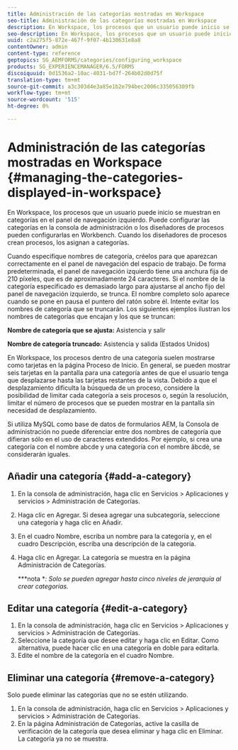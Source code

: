 ```yaml
---
title: Administración de las categorías mostradas en Workspace
seo-title: Administración de las categorías mostradas en Workspace
description: En Workspace, los procesos que un usuario puede inicio se muestran en categorías en el panel de navegación izquierdo. Descubra cómo puede administrar estas categorías que se muestran en Workspace.
seo-description: En Workspace, los procesos que un usuario puede inicio se muestran en categorías en el panel de navegación izquierdo. Descubra cómo puede administrar estas categorías que se muestran en Workspace.
uuid: c2a275f5-872e-467f-9f07-4b130631e8a8
contentOwner: admin
content-type: reference
geptopics: SG_AEMFORMS/categories/configuring_workspace
products: SG_EXPERIENCEMANAGER/6.5/FORMS
discoiquuid: 0d1536a2-10ac-4031-bd7f-264b02d0d75f
translation-type: tm+mt
source-git-commit: a3c303d4e3a85e1b2e794bec2006c335056309fb
workflow-type: tm+mt
source-wordcount: '515'
ht-degree: 0%

---
```



# Administración de las categorías mostradas en Workspace {#managing-the-categories-displayed-in-workspace}

En Workspace, los procesos que un usuario puede inicio se muestran en categorías en el panel de navegación izquierdo. Puede configurar las categorías en la consola de administración o los diseñadores de procesos pueden configurarlas en Workbench. Cuando los diseñadores de procesos crean procesos, los asignan a categorías.

Cuando especifique nombres de categoría, créelos para que aparezcan correctamente en el panel de navegación del espacio de trabajo. De forma predeterminada, el panel de navegación izquierdo tiene una anchura fija de 210 píxeles, que es de aproximadamente 24 caracteres. Si el nombre de la categoría especificado es demasiado largo para ajustarse al ancho fijo del panel de navegación izquierdo, se trunca. El nombre completo solo aparece cuando se pone en pausa el puntero del ratón sobre él. Intente evitar los nombres de categoría que se truncarán. Los siguientes ejemplos ilustran los nombres de categorías que encajan y los que se truncan:

**Nombre de categoría que se ajusta:** Asistencia y salir

**Nombre de categoría truncado:** Asistencia y salida (Estados Unidos)

En Workspace, los procesos dentro de una categoría suelen mostrarse como tarjetas en la página Proceso de Inicio. En general, se pueden mostrar seis tarjetas en la pantalla para una categoría antes de que el usuario tenga que desplazarse hasta las tarjetas restantes de la vista. Debido a que el desplazamiento dificulta la búsqueda de un proceso, considere la posibilidad de limitar cada categoría a seis procesos o, según la resolución, limitar el número de procesos que se pueden mostrar en la pantalla sin necesidad de desplazamiento.

Si utiliza MySQL como base de datos de formularios AEM, la Consola de administración no puede diferenciar entre dos nombres de categoría que difieran sólo en el uso de caracteres extendidos. Por ejemplo, si crea una categoría con el nombre abcde y una categoría con el nombre âbcdè, se considerarán iguales.

## Añadir una categoría {#add-a-category}

1. En la consola de administración, haga clic en Servicios > Aplicaciones y servicios > Administración de Categorías.
1. Haga clic en Agregar. Si desea agregar una subcategoría, seleccione una categoría y haga clic en Añadir.
1. En el cuadro Nombre, escriba un nombre para la categoría y, en el cuadro Descripción, escriba una descripción de la categoría.
1. Haga clic en Agregar. La categoría se muestra en la página Administración de Categorías.

   ***nota **: Solo se pueden agregar hasta cinco niveles de jerarquía al crear categorías.*

## Editar una categoría {#edit-a-category}

1. En la consola de administración, haga clic en Servicios > Aplicaciones y servicios > Administración de Categorías.
1. Seleccione la categoría que desee editar y haga clic en Editar. Como alternativa, puede hacer clic en una categoría en doble para editarla.
1. Edite el nombre de la categoría en el cuadro Nombre.

## Eliminar una categoría {#remove-a-category}

Solo puede eliminar las categorías que no se estén utilizando.

1. En la consola de administración, haga clic en Servicios > Aplicaciones y servicios > Administración de Categorías.
1. En la página Administración de Categorías, active la casilla de verificación de la categoría que desea eliminar y haga clic en Eliminar. La categoría ya no se muestra.

